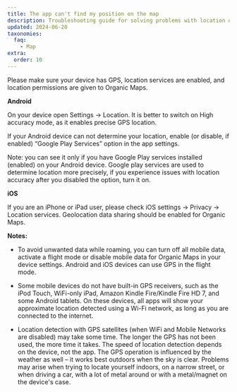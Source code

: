 ```yaml
---
title: The app can't find my position on the map
description: Troubleshooting guide for solving problems with location determination for iOS and Android devices
updated: 2024-06-20
taxonomies:
  faq:
    - Map
extra:
  order: 10
---
```


Please make sure your device has GPS, location services are enabled, and location permissions are given to Organic Maps.

**Android**

On your device open Settings → Location. It is better to switch on High accuracy mode, as it enables precise GPS location.

If your Android device can not determine your location, enable (or disable, if enabled) “Google Play Services” option in the app settings.

Note: you can see it only if you have Google Play services installed (enabled) on your Android device. Google play services are used to determine location more precisely, if you experience issues with location accuracy after you disabled the option, turn it on.

**iOS**

If you are an iPhone or iPad user, please check iOS settings → Privacy → Location services. Geolocation data sharing should be enabled for Organic Maps.

**Notes:**

- To avoid unwanted data while roaming, you can turn off all mobile data, activate a flight mode or disable mobile data for Organic Maps in your device settings. Android and iOS devices can use GPS in the flight mode.

- Some mobile devices do not have built-in GPS receivers, such as the iPod Touch, WiFi-only iPad, Amazon Kindle Fire/Kindle Fire HD 7, and some Android tablets. On these devices, all apps will show your approximate location detected using a Wi-Fi network, as long as you are connected to the internet.

- Location detection with GPS satellites (when WiFi and Mobile Networks are disabled) may take some time. The longer the GPS has not been used, the more time it takes. The speed of location detection depends on the device, not the app. The GPS operation is influenced by the weather as well – it works best outdoors when the sky is clear. Problems may arise when trying to locate yourself indoors, on a narrow street, or when driving a car, with a lot of metal around or with a metal/magnet on the device's case.
